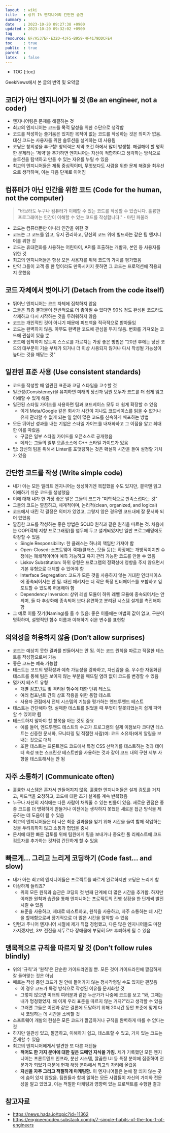 ```yaml
---
layout  : wiki
title   : 상위 1% 엔지니어의 간단한 습관
summary : 
date    : 2023-10-20 09:27:38 +0900
updated : 2023-10-20 09:32:02 +0900
tag     : 
resource: 6F/A537EF-E32D-43F5-B959-4F4179DDCFE4
toc     : true
public  : true
parent  : 
latex   : false
---
```

* TOC
{:toc}

GeekNews에서 본 글의 번역 및 요약글

<h2>코더가 아닌 엔지니어가 될 것 (Be an engineer, not a coder)</h2>
<ul>
<li>엔지니어링은 문제를 해결하는 것</li>
<li>최고의 엔지니어는 코드를 목적 달성을 위한 수단으로 생각함</li>
<li>코드를 작성하는 즐거움은 있지만 목적이 없는 코드를 작성하는 것은 의미가 없음. 대신 코드는 사용자를 위한 솔루션을 설계하는 데 사용됨</li>
<li>코딩은 창의성을 추구함! 창의력은 제약 조건 하에서 많이 발생함. 해결해야 할 명확한 문제라는 '제약'을 추가하면 엔지니어는 자신이 적합하다고 생각하는 방식으로 솔루션을 탐색하고 만들 수 있는 자유를 누릴 수 있음</li>
<li>최고의 엔지니어들은 제품 중심적이며, 무엇보다도 사람을 위한 문제 해결을 최우선으로 생각하며, 이는 다음 단계로 이어짐</li>
</ul>
<h2>컴퓨터가 아닌 인간을 위한 코드 (Code for the human, not the computer)</h2>
<blockquote>
<p>&quot;바보라도 누구나 컴퓨터가 이해할 수 있는 코드를 작성할 수 있습니다. 훌륭한 프로그래머는 인간이 이해할 수 있는 코드를 작성합니다.&quot; - 마틴 파울러</p>
</blockquote>
<ul>
<li>코드는 컴퓨터뿐만 아니라 인간을 위한 것</li>
<li>코드는 그 코드를 읽고, 유지 관리하고, 당신의 코드 위에 빌드하는 같은 팀 엔지니어를 위한 것</li>
<li>코드는 휴대전화를 사용하는 어린아이, API를 호출하는 개발자, 본인 등 사용자를 위한 것</li>
<li>최고의 엔지니어들은 항상 모든 사용자를 위해 코드의 가치를 평가했음</li>
<li>만약 그들이 고객 중 한 명이라도 만족시키지 못하면 그 코드는 프로덕션에 적용되지 못했음</li>
</ul>
<h2>코드 자체에서 벗어나기 (Detach from the code itself)</h2>
<ul>
<li>뛰어난 엔지니어는 코드 자체에 집착하지 않음</li>
<li>그들은 최종 결과물이 전반적으로 더 좋아질 수 있다면 90% 정도 완성된 코드라도 삭제하고 다시 시작하는 것을 두려워하지 않음</li>
<li>코드는 개인적인 것이 아니기 때문에 피드백을 적극적으로 받아들임</li>
<li>코드는 완벽하지 않음. 아무도 완벽한 코드에 관심을 두지 않음. 변화를 가져오는 코드에 관심이 있을 뿐</li>
<li>코드에 집착하지 않도록 스스로를 가르치는 가장 좋은 방법은 &quot;20년 후에는 당신 코드의 대부분이 기술 부채가 되거나 더 이상 사용되지 않거나 다시 작성될 가능성이 높다는 것을 깨닫는 것&quot;</li>
</ul>
<h2>일관된 표준 사용 (Use consistent standards)</h2>
<ul>
<li>코드를 작성할 때 일관된 표준과 코딩 스타일을 고수할 것</li>
<li>일관성(Consistency)을 유지하면 미래의 당신과 팀원 모두가 코드를 더 쉽게 읽고 이해할 수 있게 해줌</li>
<li>일관된 스타일 가이드를 사용하면 팀과 코드베이스 모두 더 쉽게 확장할 수 있음
<ul>
<li>이게 Meta/Google 같은 회사가 시간이 지나도 코드베이스를 읽을 수 없거나 유지 관리할 수 없게 되는 일 없이 많은 코드를 신속하게 배포하는 방법</li>
</ul>
</li>
<li>모든 뛰어난 성과를 내는 기업은 스타일 가이드를 내재화하고 그 이점을 알고 최대한 이를 따랐음
<ul>
<li>구글은 일부 스타일 가이드를 오픈소스로 공개했음</li>
<li>메타는 그들의 일부 오픈소스에 C++ 스타일 가이드가 있음</li>
</ul>
</li>
<li>팁: 당신의 팀을 위해서 Linter를 포맷팅하는 것은 확실히 시간을 들여 설정할 가치가 있음</li>
</ul>
<h2>간단한 코드를 작성 (Write simple code)</h2>
<ul>
<li>내가 아는 모든 엘리트 엔지니어는 생성하기엔 복잡했을 수도 있지만, 결국엔 읽고 이해하기 쉬운 코드를 생성했음</li>
<li>이에 대해 내가 한 가장 좋은 말은 그들의 코드가 &quot;미학적으로 만족스럽다는 것&quot;</li>
<li>그들의 코드는 깔끔하고, 체계적이며, 논리적(clean, organized, and logical)</li>
<li>코드에서 내린 각 결정은 의미가 있었고, 그렇지 않은 경우엔 코드내에 잘 문서화 되어 있었음</li>
<li>깔끔한 코드를 작성하는 좋은 방법은 SOLID 원칙과 같은 원칙을 따르는 것. 처음에는 OOP(객체 지향 프로그래밍)를 염두에 두고 설계되었지만 일반 프로그래밍에도 확장할 수 있음
<ul>
<li>Single Responsibility: 한 클래스는 하나의 책임만 가져야 함</li>
<li>Open-Closed: 소프트웨어 객체(클래스, 모듈 등)는 확장에는 개방적이지만 수정에는 폐쇄적이어야 예측 가능하고 유지 관리 가능한 코드를 만들 수 있음</li>
<li>Liskov Substitution: 하위 유형은 프로그램의 정확성에 영향을 주지 않으면서 기본 유형으로 대체할 수 있어야 함</li>
<li>Interface Segregation: 코드가 모든 것을 사용하지 않는 거대한 인터페이스에 종속되어서는 안 됨. 대신 패키지는 더 작은 특정 인터페이스를 포함하고 임포트할 수 있도록 허용해야 함</li>
<li>Dependency Inversion: 상위 레벨 모듈이 하위 레벨 모듈에 종속되어서는 안 되며, 둘 다 추상화에 종속되어 보다 유연하고 분리된 시스템 설계를 촉진해야 함</li>
</ul>
</li>
<li>그 예로 이름 짓기(Naming)를 들 수 있음: 좋은 이름에는 마법의 값이 없고, 구분이 명확하며, 설명적인 함수 이름과 이해하기 쉬운 변수를 표현함</li>
</ul>
<h2>의외성을 허용하지 않음 (Don’t allow surprises)</h2>
<ul>
<li>코드는 예상치 못한 결과를 만들어서는 안 됨. 이는 코드 원칙을 따르고 적절한 테스트를 작성함으로써 가능</li>
<li>좋은 코드는 예측 가능함</li>
<li>테스트는 코드의 명확성과 예측 가능성을 강화하고, 자신감을 줌. 우수한 자동화된 테스트를 통해 팀은 보이지 않는 부분을 깨뜨릴 염려 없이 코드를 변경할 수 있음</li>
<li>몇가지 테스트 유형
<ul>
<li>개별 컴포넌트 및 격리된 함수에 대한 단위 테스트</li>
<li>여러 컴포넌트 간의 상호 작용을 위한 통합 테스트</li>
<li>사용자 관점에서 전체 시스템의 기능을 평가하는 엔드투엔드 테스트</li>
</ul>
</li>
<li>테스트는 간단해야 함. 실패한 테스트를 읽었을 때 무엇이 잘못되었는지 쉽게 파악할 수 있어야 됨</li>
<li>테스트하지 말아야 할 항목을 아는 것도 중요
<ul>
<li>예를 들어, 엔드투엔드 테스트의 수고가 프로그램의 실제 이점보다 크다면 테스트는 신중한 문서화, 모니터링 및 적절한 사람(예: 코드 소유자)에게 알림을 보내는 것으로 대체</li>
<li>또한 테스트는 프론트엔드 코드에서 특정 CSS 선택기를 테스트하는 것과 데이터 속성 또는 스크린샷 테스트만을 사용하는 것과 같이 코드 내의 구현 세부 사항을 테스트해서는 안 됨</li>
</ul>
</li>
</ul>
<h2>자주 소통하기 (Communicate often)</h2>
<ul>
<li>훌륭한 시스템은 혼자서 만들어지지 않음. 훌륭한 엔지니어들은 설계 검토를 거치고, 피드백을 요청하고, 코드에 대한 초기 설계를 계속 반복했음</li>
<li>누구나 자신의 지식에는 다른 사람이 채워줄 수 있는 빈틈이 있음. 새로운 관점은 종종 코드를 더 명확하게 만들거나 이전에는 생각하지 못했던 새로운 접근 방식을 제공하는 데 도움이 될 수 있음</li>
<li>최고의 엔지니어들은 더 나은 최종 결과물을 얻기 위해 시간을 들여 함께 작업하는 것을 두려워하지 않고 소통과 협업을 중시</li>
<li>문서에 대한 빠른 검토를 위해 팀원에게 핑을 보내거나 중요한 풀 리퀘스트에 코드 검토자를 추가하는 것처럼 간단하게 할 수 있음</li>
</ul>
<h2>빠르게... 그리고 느리게 코딩하기 (Code fast… and slow)</h2>
<ul>
<li>내가 아는 최고의 엔지니어들은 프로젝트를 빠르게 완료하지만 코딩은 느리게 함</li>
<li>이상하게 들리죠?
<ul>
<li>위의 모든 원칙과 습관은 코딩의 첫 번째 단계에 더 많은 시간을 추가함. 하지만 이러한 원칙과 습관을 통해 엔지니어는 프로젝트의 진행 상황을 한 단계씩 발전시킬 수 있음</li>
<li>표준을 사용하고, 제대로 테스트하고, 원칙을 사용하고, 자주 소통하는 데 시간을 할애함으로써 장기적으로 더 많은 시간을 절약할 수 있음</li>
</ul>
</li>
<li>인턴과 주니어 엔지니어 시절에 제가 직접 경험했고, 다른 많은 엔지니어들도 마찬가지겠지만, 3보 전진을 서두르다 장애물에 부딪혀 5보 후퇴하게 될 수 있음</li>
</ul>
<h2>맹목적으로 규칙을 따르지 말 것 (Don’t follow rules blindly)</h2>
<ul>
<li>위의 '규칙'과 '원칙'은 단순한 가이드라인일 뿐. 모든 것이 가이드라인에 깔끔하게 잘 들어맞는 것은 아님</li>
<li>때로는 작성 중인 코드가 원 안에 들어가지 않는 정사각형일 수도 있지만 괜찮음
<ul>
<li>이 경우 코드가 특정 방식으로 작성된 이유를 문서화할 것</li>
<li>그렇지 않으면 미래의 여러분과 같은 누군가가 나중에 코드를 보고 &quot;와, 그때는 내가 멍청했었지. 왜 이게 우리 표준을 따르지 않는 거지?&quot;라고 생각할 수 있음</li>
<li>그러면 그들은 이전과 같은 결론에 도달하기 위해 20시간 동안 표준에 맞게 다시 코딩하는 데 시간을 소비할 것</li>
</ul>
</li>
<li>소프트웨어 개발의 현실은 모든 코드가 깔끔하거나 규칙을 완벽하게 따를 수 없다는 것</li>
<li>하지만 일관성 있고, 깔끔하고, 이해하기 쉽고, 테스트할 수 있고, 가치 있는 코드는 존재할 수 있음</li>
<li>최고의 엔지니어에게서 발견한 또 다른 패턴들
<ul>
<li>
<strong>적어도 한 가지 분야에 대한 깊은 도메인 지식을 가짐.</strong> 제가 기록했던 모든 엔지니어는 프론트엔드 인프라, 분산 시스템, 깔끔한 UI 등 특정 분야에 집중하여 전문가가 되었기 때문에 현재 해당 분야에서 최고의 자리에 올랐음</li>
<li>
<strong>자신을 자주 그리고 적절하게 마케팅함.</strong> 이 엔지니어들은 눈에 잘 띄지 않는 곳에 숨어 있지 않았음. 팀원들과 함께 일하는 모든 사람들이 자신의 가치와 전문성을 알고 있었고, 이는 적절한 마케팅과 영향력 있는 프로젝트를 수행한 결과</li>
</ul>
</li>
</ul>

## 참고자료

- https://news.hada.io/topic?id=11362
- https://engineercodex.substack.com/p/7-simple-habits-of-the-top-1-of-engineers
